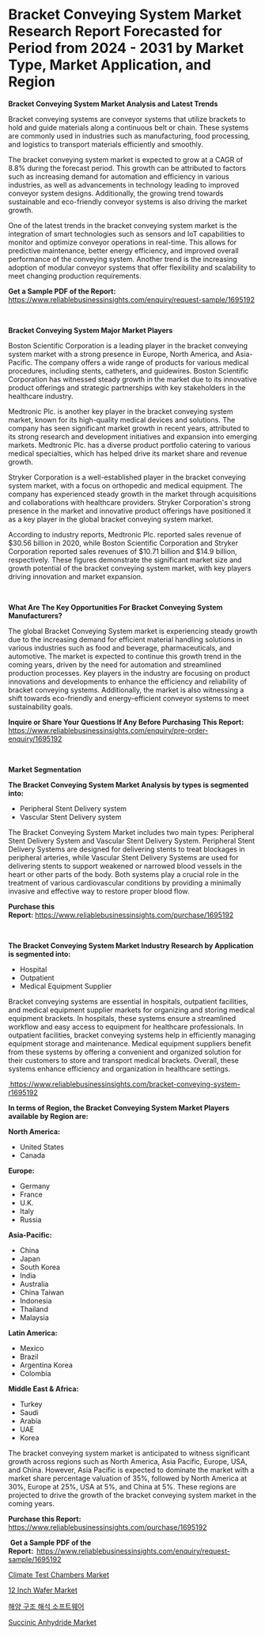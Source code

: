 <p><h1>Bracket Conveying System Market Research Report Forecasted for Period from 2024 -  2031 by Market Type, Market Application, and Region</h1></p><p><strong>Bracket Conveying System Market Analysis and Latest Trends</strong></p>
<p><p>Bracket conveying systems are conveyor systems that utilize brackets to hold and guide materials along a continuous belt or chain. These systems are commonly used in industries such as manufacturing, food processing, and logistics to transport materials efficiently and smoothly.</p><p>The bracket conveying system market is expected to grow at a CAGR of 8.8% during the forecast period. This growth can be attributed to factors such as increasing demand for automation and efficiency in various industries, as well as advancements in technology leading to improved conveyor system designs. Additionally, the growing trend towards sustainable and eco-friendly conveyor systems is also driving the market growth.</p><p>One of the latest trends in the bracket conveying system market is the integration of smart technologies such as sensors and IoT capabilities to monitor and optimize conveyor operations in real-time. This allows for predictive maintenance, better energy efficiency, and improved overall performance of the conveying system. Another trend is the increasing adoption of modular conveyor systems that offer flexibility and scalability to meet changing production requirements.</p></p>
<p><strong>Get a Sample PDF of the Report:&nbsp;</strong> <a href="https://www.reliablebusinessinsights.com/enquiry/request-sample/1695192">https://www.reliablebusinessinsights.com/enquiry/request-sample/1695192</a></p>
<p>&nbsp;</p>
<p><strong>Bracket Conveying System Major Market Players</strong></p>
<p><p>Boston Scientific Corporation is a leading player in the bracket conveying system market with a strong presence in Europe, North America, and Asia-Pacific. The company offers a wide range of products for various medical procedures, including stents, catheters, and guidewires. Boston Scientific Corporation has witnessed steady growth in the market due to its innovative product offerings and strategic partnerships with key stakeholders in the healthcare industry.</p><p>Medtronic Plc. is another key player in the bracket conveying system market, known for its high-quality medical devices and solutions. The company has seen significant market growth in recent years, attributed to its strong research and development initiatives and expansion into emerging markets. Medtronic Plc. has a diverse product portfolio catering to various medical specialties, which has helped drive its market share and revenue growth.</p><p>Stryker Corporation is a well-established player in the bracket conveying system market, with a focus on orthopedic and medical equipment. The company has experienced steady growth in the market through acquisitions and collaborations with healthcare providers. Stryker Corporation's strong presence in the market and innovative product offerings have positioned it as a key player in the global bracket conveying system market.</p><p>According to industry reports, Medtronic Plc. reported sales revenue of $30.56 billion in 2020, while Boston Scientific Corporation and Stryker Corporation reported sales revenues of $10.71 billion and $14.9 billion, respectively. These figures demonstrate the significant market size and growth potential of the bracket conveying system market, with key players driving innovation and market expansion.</p></p>
<p>&nbsp;</p>
<p><strong>What Are The Key Opportunities For Bracket Conveying System Manufacturers?</strong></p>
<p><p>The global Bracket Conveying System market is experiencing steady growth due to the increasing demand for efficient material handling solutions in various industries such as food and beverage, pharmaceuticals, and automotive. The market is expected to continue this growth trend in the coming years, driven by the need for automation and streamlined production processes. Key players in the industry are focusing on product innovations and developments to enhance the efficiency and reliability of bracket conveying systems. Additionally, the market is also witnessing a shift towards eco-friendly and energy-efficient conveyor systems to meet sustainability goals.</p></p>
<p><strong>Inquire or Share Your Questions If Any Before Purchasing This Report:</strong> <a href="https://www.reliablebusinessinsights.com/enquiry/pre-order-enquiry/1695192">https://www.reliablebusinessinsights.com/enquiry/pre-order-enquiry/1695192</a></p>
<p>&nbsp;</p>
<p><strong>Market Segmentation</strong></p>
<p><strong>The Bracket Conveying System Market Analysis by types is segmented into:</strong></p>
<p><ul><li>Peripheral Stent Delivery system</li><li>Vascular Stent Delivery system</li></ul></p>
<p><p>The Bracket Conveying System Market includes two main types: Peripheral Stent Delivery System and Vascular Stent Delivery System. Peripheral Stent Delivery Systems are designed for delivering stents to treat blockages in peripheral arteries, while Vascular Stent Delivery Systems are used for delivering stents to support weakened or narrowed blood vessels in the heart or other parts of the body. Both systems play a crucial role in the treatment of various cardiovascular conditions by providing a minimally invasive and effective way to restore proper blood flow.</p></p>
<p><strong>Purchase this Report:&nbsp;</strong><a href="https://www.reliablebusinessinsights.com/purchase/1695192">https://www.reliablebusinessinsights.com/purchase/1695192</a></p>
<p>&nbsp;</p>
<p><strong>The Bracket Conveying System Market Industry Research by Application is segmented into:</strong></p>
<p><ul><li>Hospital</li><li>Outpatient</li><li>Medical Equipment Supplier</li></ul></p>
<p><p>Bracket conveying systems are essential in hospitals, outpatient facilities, and medical equipment supplier markets for organizing and storing medical equipment brackets. In hospitals, these systems ensure a streamlined workflow and easy access to equipment for healthcare professionals. In outpatient facilities, bracket conveying systems help in efficiently managing equipment storage and maintenance. Medical equipment suppliers benefit from these systems by offering a convenient and organized solution for their customers to store and transport medical brackets. Overall, these systems enhance efficiency and organization in healthcare settings.</p></p>
<p><a href="https://www.reliablebusinessinsights.com/bracket-conveying-system-r1695192">&nbsp;https://www.reliablebusinessinsights.com/bracket-conveying-system-r1695192</a></p>
<p><strong>In terms of Region, the Bracket Conveying System Market Players available by Region are:</strong></p>
<p>
    <p> <strong> North America: </strong>
        <ul>
            <li>United States</li>
            <li>Canada</li>
        </ul>
        </p> 
    <p> <strong> Europe: </strong>
        <ul>
            <li>Germany</li>
            <li>France</li>
            <li>U.K.</li>
            <li>Italy</li>
            <li>Russia</li>
        </ul>
        </p> 
    <p> <strong> Asia-Pacific: </strong>
        <ul>
            <li>China</li>
            <li>Japan</li>
            <li>South Korea</li>
            <li>India</li>
            <li>Australia</li>
            <li>China Taiwan</li>
            <li>Indonesia</li>
            <li>Thailand</li>
            <li>Malaysia</li>
        </ul>
        </p> 
    <p> <strong> Latin America: </strong>
        <ul>
            <li>Mexico</li>
            <li>Brazil</li>
            <li>Argentina Korea</li>
            <li>Colombia</li>
        </ul>
        </p> 
    <p> <strong> Middle East & Africa: </strong>
        <ul>
            <li>Turkey</li>
            <li>Saudi</li>
            <li>Arabia</li>
            <li>UAE</li>
            <li>Korea</li>
        </ul>
    </p>
    </p>
<p><p>The bracket conveying system market is anticipated to witness significant growth across regions such as North America, Asia Pacific, Europe, USA, and China. However, Asia Pacific is expected to dominate the market with a market share percentage valuation of 35%, followed by North America at 30%, Europe at 25%, USA at 5%, and China at 5%. These regions are projected to drive the growth of the bracket conveying system market in the coming years.</p></p>
<p><strong>Purchase this Report: </strong><a href="https://www.reliablebusinessinsights.com/purchase/1695192">https://www.reliablebusinessinsights.com/purchase/1695192</a></p>
<p>&nbsp;<strong>Get a Sample PDF of the Report:&nbsp;&nbsp;</strong><a href="https://www.reliablebusinessinsights.com/enquiry/request-sample/1695192">https://www.reliablebusinessinsights.com/enquiry/request-sample/1695192</a></p>
<p><strong></strong></p>
<p><p><a href="https://medium.com/@ransomohns/climate-test-chambers-market-size-is-growing-at-cagr-of-4-2-067c65e07dc3">Climate Test Chambers Market</a></p><p><a href="https://issuu.com/reportprime-2/docs/12-inch-wafer-market-size-2030.pptx">12 Inch Wafer Market</a></p><p><a href="https://github.com/raap8632/Market-Research-Report-List-2/blob/main/5620054183868.md">해양 구조 해석 소프트웨어</a></p><p><a href="https://medium.com/@guyskiles48/future-trends-in-global-succinic-anhydride-market-market-insights-and-analysis-from-2024-to-2031-53f2ad1638ff">Succinic Anhydride Market</a></p></p>
